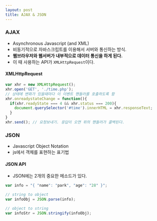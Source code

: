 ```yaml
---
layout: post
title: AJAX & JSON
---
```


### AJAX
- Asynchronous Javascript (and XML)
- 비동기적으로 자바스크립트를 이용해서 서버와 통신하는 방식.
- **웹브라우저와 웹서버가 내부적으로 데이터 통신을 하게 된다.**
- 이 때 사용하는 API가 `XMLHttpRequest`이다.

#### XMLHttpRequest

```Javascript
var xhr = new XMLHttpRequest();
xhr.open('GET', './time.php');
// 상태에 변화가 있을때마다 이 이벤트 핸들러를 호출하도록 함
xhr.onreadystateChange = function(){
  if(xhr.readyState === 4 && xhr.status === 200){
    document.querySelector('#time').innerHTML = xhr.responseText;
  }
}
xhr.send(); // 요청보내기. 응답이 오면 위의 핸들러가 콜백된다.
```

### JSON
- Javascript Object Notation
- js에서 객체를 표현하는 표기법
#### JSON API
- JSON에는 2개의 중요한 메소드가 있다.

```javascript
var info = "{ "name": "park", "age": "28" }";

// string to object
var infoObj = JSON.parse(info);

// object to string
var infoStr = JSON.stringify(infoObj);  
```

